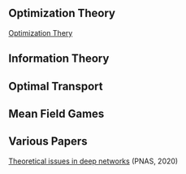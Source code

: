 
## Optimization Theory
[Optimization Thery](https://github.com/YannisPantazis/awesome-papers/blob/main/theory/optimization/readme.md) <br>

## Information Theory

## Optimal Transport

## Mean Field Games


## Various Papers

[Theoretical issues in deep networks](https://www.pnas.org/doi/epdf/10.1073/pnas.1907369117) (PNAS, 2020)<br>

